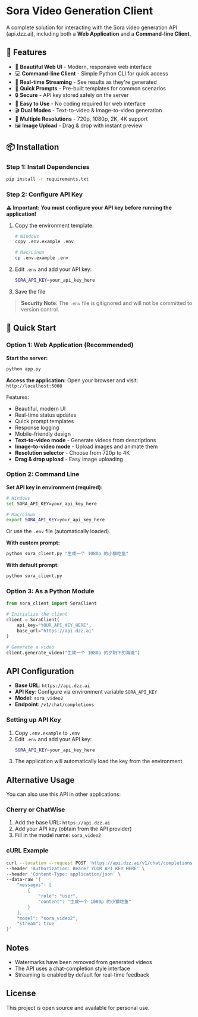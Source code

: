 # Sora Video Generation Client

A complete solution for interacting with the Sora video generation API (api.dzz.ai), including both a **Web Application** and a **Command-line Client**.

## 🌟 Features

- 🎨 **Beautiful Web UI** - Modern, responsive web interface
- 💻 **Command-line Client** - Simple Python CLI for quick access
- 🚀 **Real-time Streaming** - See results as they're generated
- 📝 **Quick Prompts** - Pre-built templates for common scenarios
- 🔒 **Secure** - API key stored safely on the server
- 🎯 **Easy to Use** - No coding required for web interface
- 🎬 **Dual Modes** - Text-to-video & Image-to-video generation
- 📐 **Multiple Resolutions** - 720p, 1080p, 2K, 4K support
- 🖼️ **Image Upload** - Drag & drop with instant preview

## 📦 Installation

### Step 1: Install Dependencies

```bash
pip install -r requirements.txt
```

### Step 2: Configure API Key

**⚠️ Important: You must configure your API key before running the application!**

1. Copy the environment template:
   ```bash
   # Windows
   copy .env.example .env
   
   # Mac/Linux
   cp .env.example .env
   ```

2. Edit `.env` and add your API key:
   ```bash
   SORA_API_KEY=your_api_key_here
   ```

3. Save the file

> **Security Note**: The `.env` file is gitignored and will not be committed to version control.

## 🚀 Quick Start

### Option 1: Web Application (Recommended)

**Start the server:**
```bash
python app.py
```

**Access the application:**
Open your browser and visit: `http://localhost:5000`

Features:
- Beautiful, modern UI
- Real-time status updates
- Quick prompt templates
- Response logging
- Mobile-friendly design
- **Text-to-video mode** - Generate videos from descriptions
- **Image-to-video mode** - Upload images and animate them
- **Resolution selector** - Choose from 720p to 4K
- **Drag & drop upload** - Easy image uploading

### Option 2: Command Line

**Set API key in environment (required):**
```bash
# Windows
set SORA_API_KEY=your_api_key_here

# Mac/Linux
export SORA_API_KEY=your_api_key_here
```

Or use the `.env` file (automatically loaded).

**With custom prompt:**
```bash
python sora_client.py "生成一个 1080p 的小猫吃鱼"
```

**With default prompt:**
```bash
python sora_client.py
```

### Option 3: As a Python Module

```python
from sora_client import SoraClient

# Initialize the client
client = SoraClient(
    api_key="YOUR_API_KEY_HERE",
    base_url="https://api.dzz.ai"
)

# Generate a video
client.generate_video("生成一个 1080p 的夕阳下的海滩")
```

## API Configuration

- **Base URL**: `https://api.dzz.ai`
- **API Key**: Configure via environment variable `SORA_API_KEY`
- **Model**: `sora_video2`
- **Endpoint**: `/v1/chat/completions`

### Setting up API Key

1. Copy `.env.example` to `.env`
2. Edit `.env` and add your API key:
   ```bash
   SORA_API_KEY=your_api_key_here
   ```
3. The application will automatically load the key from the environment

## Alternative Usage

You can also use this API in other applications:

### Cherry or ChatWise

1. Add the base URL: `https://api.dzz.ai`
2. Add your API key (obtain from the API provider)
3. Fill in the model name: `sora_video2`

### cURL Example

```bash
curl --location --request POST 'https://api.dzz.ai/v1/chat/completions' \
--header 'Authorization: Bearer YOUR_API_KEY_HERE' \
--header 'Content-Type: application/json' \
--data-raw '{
    "messages": [
        {
            "role": "user",
            "content": "生成一个 1080p 的小猫吃鱼"
        }
    ],
    "model": "sora_video2",
    "stream": true
}'
```

## Notes

- Watermarks have been removed from generated videos
- The API uses a chat-completion style interface
- Streaming is enabled by default for real-time feedback

## License

This project is open source and available for personal use.

